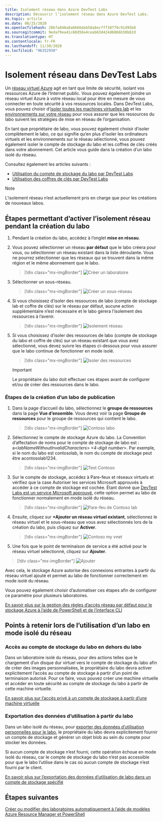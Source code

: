```yaml
---
title: Isolement réseau dans Azure DevTest Labs
description: Découvrir l’isolement réseau dans Azure DevTest Labs.
ms.topic: article
ms.date: 08/25/2020
ms.openlocfilehash: 28bfa048a8a6666deb58a8ecfff38779c91d95b8
ms.sourcegitcommit: 9eda79ea41c60d58a4ceab63d424d6866b38b82d
ms.translationtype: HT
ms.contentlocale: fr-FR
ms.lasthandoff: 11/30/2020
ms.locfileid: "96352930"
---
```

# <a name="network-isolation-in-devtest-labs"></a>Isolement réseau dans DevTest Labs

Un [réseau virtuel Azure](../virtual-network/virtual-networks-overview.md) agit en tant que limite de sécurité, isolant vos ressources Azure de l’Internet public. Vous pouvez également joindre un réseau virtuel Azure à votre réseau local pour être en mesure de vous connecter en toute sécurité à vos ressources locales. Dans DevTest Labs, vous pouvez choisir d’[isoler toutes les machines virtuelles lab](devtest-lab-configure-vnet.md) et les [environnements sur votre réseau](connect-environment-lab-virtual-network.md) pour vous assurer que les ressources du labo suivent les stratégies de mise en réseau de l’organisation. 

En tant que propriétaire de labo, vous pouvez également choisir d’isoler complètement le labo, ce qui signifie qu’en plus d’isoler les ordinateurs virtuels et les environnements sur le réseau sélectionné, vous pouvez également isoler le compte de stockage du labo et les coffres de clés créés dans votre abonnement. Cet article vous guide dans la création d’un labo isolé du réseau. 

Consultez également les articles suivants :

- [Utilisation du compte de stockage du labo par DevTest Labs](encrypt-storage.md)
- [Utilisation des coffres de clés par DevTest Labs](devtest-lab-store-secrets-in-key-vault.md)
 
> [!NOTE]
> L’isolement réseau n’est actuellement pris en charge que pour les créations de nouveaux labos.

## <a name="steps-to-enable-network-isolation-during-lab-creation"></a>Étapes permettant d’activer l’isolement réseau pendant la création du labo

1. Pendant la création du labo, accédez à l’onglet **mise en réseau**.
1. Vous pouvez sélectionner un réseau **par défaut** que le labo créera pour vous, ou sélectionner un réseau existant dans la liste déroulante. Vous ne pourrez sélectionner que les réseaux qui se trouvent dans la même région et le même abonnement que le labo. 

    > [!div class="mx-imgBorder"]
    > ![Créer un laboratoire](./media/network-isolation/create-lab.png)
1. Sélectionner un sous-réseau.

    > [!div class="mx-imgBorder"]
    > ![Créer un sous-réseau](./media/network-isolation/create-lab-subnet.png)
1. Si vous choisissez d’isoler des ressources de labo (compte de stockage lab et coffre de clés) sur le réseau par défaut, aucune action supplémentaire n’est nécessaire et le labo gérera l’isolement des ressources à l’avenir.
 
    > [!div class="mx-imgBorder"]
    > ![Isolement réseau](./media/network-isolation/isolate-lab-resources.png)
1. Si vous choisissez d’isoler des ressources de labo (compte de stockage du labo et coffre de clés) sur un réseau existant que vous avez sélectionné, vous devez suivre les étapes ci-dessous pour vous assurer que le labo continue de fonctionner en mode isolé. 
 
    > [!div class="mx-imgBorder"]
    > ![Isoler des ressources](./media/network-isolation/isolate-my-vnet.png)

    > [!IMPORTANT]
    > Le propriétaire du labo doit effectuer ces étapes avant de configurer et/ou de créer des ressources dans le labo.

### <a name="steps-to-follow-post-lab-creation"></a>Étapes de la création d’un labo de publication

1. Dans la page d’accueil du labo, sélectionnez le **groupe de ressources** dans la page **Vue d’ensemble**. Vous devez voir la page **Groupe de ressources** pour le groupe de ressources qui contient le labo. 
 
   > [!div class="mx-imgBorder"]
   > ![Contoso labo](./media/network-isolation/contoso-lab.png)
1. Sélectionnez le compte de stockage Azure du labo. La Convention d’affectation de noms pour le compte de stockage de labo est : a<*labNameWithoutInvalidCharacters*> *<4-digit number*>. Par exemple, si le nom du labo est contosolab, le nom du compte de stockage peut être acontosolab1234.
 
   > [!div class="mx-imgBorder"]
   > ![Test Contoso](./media/network-isolation/contoso-test.png)
1. Sur le compte de stockage, accédez à Pare-feux et réseaux virtuels et vérifiez que la case Autoriser les services Microsoft approuvés à accéder à ce compte de stockage est cochée. Étant donné que [DevTest Labs est un service Microsoft approuvé](../storage/common/storage-network-security.md#trusted-microsoft-services), cette option permet au labo de fonctionner normalement en mode isolé du réseau. 

   > [!div class="mx-imgBorder"]
   > ![Pare-feu de Contoso lab](./media/network-isolation/contoso-lab-firewalls-vnets.png)
1. Ensuite, cliquez sur **+Ajouter un réseau virtuel existant**, sélectionnez le réseau virtuel et le sous-réseau que vous avez sélectionnés lors de la création du labo, puis cliquez sur **Activer**. 

   > [!div class="mx-imgBorder"]
   > ![Contoso my vnet](./media/network-isolation/contoso-lab-my-vnet.png)
5.  Une fois que le point de terminaison de service a été activé pour le réseau virtuel sélectionné, cliquez sur **Ajouter**. 

   > [!div class="mx-imgBorder"]
   > ![Ajouter](./media/network-isolation/contoso-firewall-add.png)
 
Avec cela, le stockage Azure autorise des connexions entrantes à partir du réseau virtuel ajouté et permet au labo de fonctionner correctement en mode isolé du réseau. 

Vous pouvez également choisir d’automatiser ces étapes afin de configurer ce paramètre pour plusieurs laboratoires. 

[En savoir plus sur la gestion des règles d’accès réseau par défaut pour le stockage Azure à l’aide de PowerShell et de l’interface CLI](../storage/common/storage-network-security.md?toc=%2fazure%2fvirtual-network%2ftoc.json#powershell)

## <a name="things-to-remember-while-using-a-lab-in-a-network-isolated-mode"></a>Points à retenir lors de l’utilisation d’un labo en mode isolé du réseau

### <a name="accessing-labs-storage-account-outside-the-lab"></a>Accès au compte de stockage du labo en dehors du labo 

Dans un laboratoire isolé du réseau, pour des actions telles que le chargement d’un disque dur virtuel vers le compte de stockage du labo afin de créer des images personnalisées, le propriétaire du labo devra activer explicitement l’accès au compte de stockage à partir d’un point de terminaison autorisé. Pour ce faire, vous pouvez créer une machine virtuelle et accéder en toute sécurité au compte de stockage du labo à partir de cette machine virtuelle. 

[En savoir plus sur l’accès privé à un compte de stockage à partir d’une machine virtuelle](../private-link/tutorial-private-endpoint-storage-portal.md)

### <a name="exporting-usage-data-from-the-lab"></a>Exportation des données d’utilisation à partir du labo 

Dans un labo isolé du réseau, pour [exporter des données d’utilisation personnelles pour le labo](personal-data-delete-export.md), le propriétaire du labo devra explicitement fournir un compte de stockage et générer un objet blob au sein du compte pour stocker les données. 

Si aucun compte de stockage n’est fourni, cette opération échoue en mode isolé du réseau, car le compte de stockage du labo n’est pas accessible pour que le labo l’utilise dans le cas où aucun compte de stockage n’est fourni par le client. 

[En savoir plus sur l’exportation des données d’utilisation de labo dans un compte de stockage spécifié](personal-data-delete-export.md#azure-powershell)

## <a name="next-steps"></a>Étapes suivantes

[Créer ou modifier des laboratoires automatiquement à l’aide de modèles Azure Resource Manager et PowerShell](devtest-lab-use-arm-and-powershell-for-lab-resources.md)